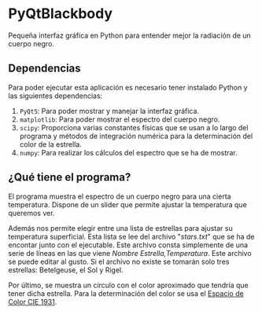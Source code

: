 # PyQtBlackbody

Pequeña interfaz gráfica en Python para entender mejor la radiación de un cuerpo negro.

## Dependencias

Para poder ejecutar esta aplicación es necesario tener instalado Python y las siguientes dependencias:

1. `PyQt5`: Para poder mostrar y manejar la interfaz gráfica.
2. `matplotlib`: Para poder mostrar el espectro del cuerpo negro.
3. `scipy`: Proporciona varias constantes físicas que se usan a lo largo del programa y métodos de integración numérica para la determinación del color de la estrella.
4. `numpy`: Para realizar los cálculos del espectro que se ha de mostrar.

## ¿Qué tiene el programa?

El programa muestra el espectro de un cuerpo negro para una cierta temperatura. Dispone de un slider que permite ajustar la temperatura que queremos ver.

Además nos permite elegir entre una lista de estrellas para ajustar su temperatura superficial. Esta lista se lee del archivo "*stars.txt*" que se ha de encontar junto con el ejecutable. Este archivo consta simplemente de una serie de líneas en las que viene *Nombre Estrella,Temperatura*. Este archivo se puede editar al gusto. Si el archivo no existe se tomarán solo tres estrellas: Betelgeuse, el Sol y Rigel.

Por último, se muestra un círculo con el color aproximado que tendría que tener dicha estrella. Para la determinación del color se usa el [Espacio de Color CIE 1931](https://en.wikipedia.org/wiki/CIE_1931_color_space).
